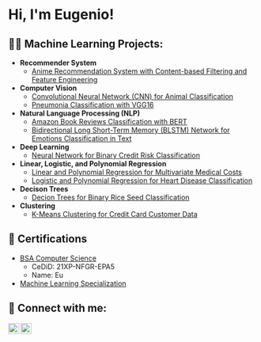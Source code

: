 <h1>Hi, I'm Eugenio!</h1>

<h2>👨‍💻 Machine Learning Projects:</h2>

- <b>Recommender System</b>
  - [Anime Recommendation System with Content-based Filtering and Feature Engineering](https://github.com/ET-777/Anime-Recommender-System)
- <b>Computer Vision</b>
  - [Convolutional Neural Network (CNN) for Animal Classification](https://github.com/ET-777/Animal-Classification-Model)
  - [Pneumonia Classification with VGG16](https://github.com/ET-777/Pneumonia-Classification)
- <b>Natural Language Processing (NLP)</b>
  - [Amazon Book Reviews Classification with BERT](https://github.com/ET-777/Amazon-Book-Reviews-Classification)
  - [Bidirectional Long Short-Term Memory (BLSTM) Network for Emotions Classification in Text](https://github.com/ET-777/Emotions-Classification)
- <b>Deep Learning</b>
  - [Neural Network for Binary Credit Risk Classification](https://github.com/ET-777/Credit-Risk-Classification)
- <b>Linear, Logistic, and Polynomial Regression</b>
  - [Linear and Polynomial Regression for Multivariate Medical Costs](https://github.com/ET-777/Medical-Cost-Regression)
  - [Logistic and Polynomial Regression for Heart Disease Classification](https://github.com/ET-777/Heart-Disease-Classification)
- <b>Decison Trees</b>
  - [Decion Trees for Binary Rice Seed Classification](https://github.com/ET-777/Rice-Seed-Classification)
- <b>Clustering</b>
  - [K-Means Clustering for Credit Card Customer Data](https://github.com/ET-777/Credit-Clustering)

<h2>📜 Certifications</h2>

- [BSA Computer Science](https://www.registrar.psu.edu/graduation/diplomas/cediploma/validate)
  - CeDiD: 21XP-NFGR-EPA5
  - Name: Eu
- [Machine Learning Specialization](https://www.coursera.org/account/accomplishments/specialization/certificate/G583YR4XL7XC)

<h2> 🤳 Connect with me:</h2>

[<img align="left" alt="Eugenio Tijerina | LinkedIn" width="22px" src="https://cdn-icons-png.flaticon.com/512/3536/3536505.png" />][linkedin]
[<img align="left" alt="eugenio_tijerina@gmail.com" width="22px" src="https://cdn-icons-png.flaticon.com/512/732/732200.png" />][mail]

[linkedin]: https://www.linkedin.com/in/eugenio-tijerina-a98001204/
[mail]: mailto:eugenio_tijerina@gmail.com

<!--

Here are some ideas to get you started:

- 🔭 I’m currently working on ...
- 🌱 I’m currently learning ...
- 👯 I’m looking to collaborate on ...
- 🤔 I’m looking for help with ...
- 💬 Ask me about ...
- 📫 How to reach me: ...
- 😄 Pronouns: ...
- ⚡ Fun fact: ...
-->
